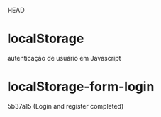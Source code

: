 HEAD
# localStorage
autenticação de usuário em Javascript
# localStorage-form-login
5b37a15 (Login and register completed)
